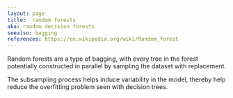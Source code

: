 ```yaml
---
layout: page
title:  random forests
aka: random decision forests
seealso: bagging
references: https://en.wikipedia.org/wiki/Random_forest
---
```

Random forests are a type of bagging, with every tree in the forest potentially
constructed in parallel by sampling the dataset with replacement.

The subsampling process helps induce variability in the model, thereby help
reduce the overfitting problem seen with decision trees. 
